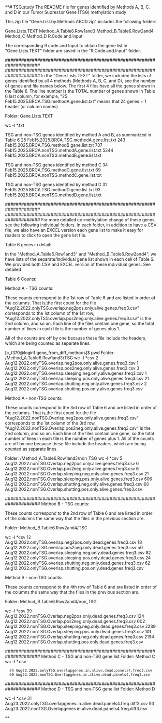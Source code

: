 **# TSG.study
The README file for genes identified by Methods A, B, C. and D in our Tumor Supressor Gene (TSG) methylation study

This zip file "Gene.List.by.Methods.ABCD.zip" includes the following folders

Gene.Lists.TEXT
Method_A.Table6.Row1and3
Method_B.Table6.Row2and4
Method_C
Method_D
R.Code.and.Input

The corresponding R code and Input to obtain the gene list in "Gene.Lists.TEXT" folder 
are saved in the "R.Code.and.Input" folder. 

#####################################################################
#####################################################################
 In the "Gene.Lists.TEXT" folder, we included the lists of genes identified by all 4 methods 
 (Methods A, B, C, and D), see the number of genes and file names below. 
 The first 4 files have all the genes shown in the Table 6. 
 The line number is the TOTAL number of genes shown in Table 6 last column, for example, 
 "25 Feb15.2025.BRCA.TSG.methodA.gene.list.txt" means that 24 genes + 1 header (or column names)

 Folder: Gene.Lists.TEXT

wc -l *.txt

 TSG and non-TSG genes identified by method A and B, as summarized in Table 6 
      25 Feb15.2025.BRCA.TSG.methodA.gene.list.txt
     243 Feb15.2025.BRCA.TSG.methodB.gene.list.txt
     707 Feb15.2025.BRCA.nonTSG.methodA.gene.list.txt
    5344 Feb15.2025.BRCA.nonTSG.methodB.gene.list.txt

 TSG and non-TSG genes identified by method C
      34 Feb15.2025.BRCA.TSG.methodC.gene.list.txt
      69 Feb15.2025.BRCA.nonTSG.methodC.gene.list.txt

 TSG and non-TSG genes identified by method D
      31 Feb15.2025.BRCA.TSG.methodD.gene.list.txt
      93 Feb15.2025.BRCA.nonTSG.methodD.gene.list.txt

#####################################################################
#####################################################################
 For more detailed co-methylation change of these genes, see the following individual folders. 
 In each folder, in addition to have a CSV file, we also have an EXCEL version each gene list
 to make it easy for readers to click to open the gene list file. 

 Table 6 genes in detail:

 In the "Method_A.Table6.Row1and3" and "Method_B.Table6.Row2and4", we have lists of the 
 separate/individual gene list shown in each cell of Table 6.
 We provided both CSV and EXCEL version of these individual genes. See detailed 

Table 6 Counts:

Method A - TSG counts:

These counts correspond to the 1st row of Table 6 and are listed in order of the columns. 
That is,the first count for the file  "Aug12.2022.onlyTSG.overlap.neg2pos.only.alive.genes.freq3.csv" 
corresponds to the 1st column of the 1st row, "Aug12.2022.onlyTSG.overlap.pos2neg.only.alive.genes.freq3.csv"
is the 2nd column, and so on. Each line of the files contain one gene, so the total number of lines in each file is the number of genes plus 1. 

All of the counts are off by one because these file include the headers, which are being counted as separate lines. 

[c_t370@login1 gene_from_diff_methods]$ pwd 
Folder: /Method_A.Table6.Row1and3/TSG
 wc -l *csv
  2 Aug12.2022.onlyTSG.overlap.neg2pos.only.alive.genes.freq3.csv
  1 Aug12.2022.onlyTSG.overlap.pos2neg.only.alive.genes.freq3.csv
  3 Aug12.2022.onlyTSG.overlap.sleeping.neg.only.alive.genes.freq3.csv
  1 Aug12.2022.onlyTSG.overlap.sleeping.pos.only.alive.genes.freq3.csv
 21 Aug12.2022.onlyTSG.overlap.shutting.neg.only.alive.genes.freq3.csv
  2 Aug12.2022.onlyTSG.overlap.shutting.pos.only.alive.genes.freq3.csv


Method A - non-TSG counts:

These counts correspond to the 3rd row of Table 6 and are listed in order of the columns. That is,the first count for the file 
"Aug12.2022.nonTSG.Overlap.neg2pos.only.alive.genes.freq3.csv" corresponds to the 1st column of the 3rd row, "Aug12.2022.nonTSG.Overlap.pos2neg.only.alive.genes.freq3.csv"
is the 2nd column, and so on. Each line of the files contain one gene, so the total number of lines in each file is the number of genes plus 1. 
All of the counts are off by one because these file include the headers, which are being counted as separate lines. 

Folder: /Method_A.Table6.Row1and3/non_TSG
wc -l *csv
   5 Aug12.2022.nonTSG.Overlap.neg2pos.only.alive.genes.freq3.csv
   6 Aug12.2022.nonTSG.Overlap.pos2neg.only.alive.genes.freq3.csv
   6 Aug12.2022.nonTSG.Overlap.sleeping.neg.only.alive.genes.freq3.csv
  21 Aug12.2022.nonTSG.Overlap.sleeping.pos.only.alive.genes.freq3.csv
 606 Aug12.2022.nonTSG.Overlap.shutting.neg.only.alive.genes.freq3.csv
  68 Aug12.2022.nonTSG.Overlap.shutting.pos.only.alive.genes.freq3.csv
  
#####################################################################
Method B - TSG counts:

These counts correspond to the 2nd row of Table 6 and are listed in order of the columns the same way that the files in the previous section are. 

Folder: Method_B.Table6.Row2and4/TSG

 wc -l *csv
  12 Aug12.2022.onlyTSG.overlap.neg2pos.only.dead.genes.freq3.csv
  18 Aug12.2022.onlyTSG.overlap.pos2neg.only.dead.genes.freq3.csv
  50 Aug12.2022.onlyTSG.overlap.sleeping.neg.only.dead.genes.freq3.csv
  82 Aug12.2022.onlyTSG.overlap.sleeping.pos.only.dead.genes.freq3.csv
  24 Aug12.2022.onlyTSG.overlap.shutting.neg.only.dead.genes.freq3.csv
  62 Aug12.2022.onlyTSG.overlap.shutting.pos.only.dead.genes.freq3.csv

Method B - non-TSG counts:

These counts correspond to the 4th row of Table 6 and are listed in order of the columns the same way that the files in the previous section are. 

Folder: Method_B.Table6.Row2and4/non_TSG

wc -l *csv
   39 Aug12.2022.nonTSG.Overlap.neg2pos.only.dead.genes.freq3.csv
  124 Aug12.2022.nonTSG.Overlap.pos2neg.only.dead.genes.freq3.csv
  602 Aug12.2022.nonTSG.Overlap.sleeping.neg.only.dead.genes.freq3.csv
 2289 Aug12.2022.nonTSG.Overlap.sleeping.pos.only.dead.genes.freq3.csv
  101 Aug12.2022.nonTSG.Overlap.shutting.neg.only.dead.genes.freq3.csv
 2194 Aug12.2022.nonTSG.Overlap.shutting.pos.only.dead.genes.freq3.csv

#####################################################################
Method C - TSG and non-TSG gene list 
Folder: Method C 
wc -l *.csv   

      34 Aug23.2022.onlyTSG.overlapgenes.in.alive.dead.panels4.freq3.csv
      69 Aug23.2022.nonTSG.Overlapgenes.in.alive.dead.panels4.freq3.csv

#####################################################################
Method D - TSG and non-TSG gene list 
Folder: Method D 

wc -l *.csv
      31 Aug23.2022.onlyTSG.overlapgenes.in.alive.dead.panels4.freq.diff3.csv
      93 Aug23.2022.nonTSG.Overlapgenes.in.alive.dead.panels4.freq.diff3.csv





**
